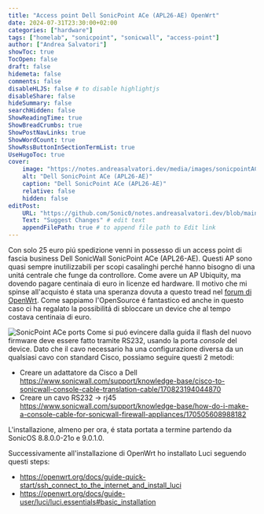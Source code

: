 ```yaml
---
title: "Access point Dell SonicPoint ACe (APL26-AE) OpenWrt"
date: 2024-07-31T23:30:00+02:00
categories: ["hardware"]
tags: ["homelab", "sonicpoint", "sonicwall", "access-point"]
author: ["Andrea Salvatori"]
showToc: true
TocOpen: false
draft: false
hidemeta: false
comments: false
disableHLJS: false # to disable highlightjs
disableShare: false
hideSummary: false
searchHidden: false
ShowReadingTime: true
ShowBreadCrumbs: true
ShowPostNavLinks: true
ShowWordCount: true
ShowRssButtonInSectionTermList: true
UseHugoToc: true
cover:
    image: "https://notes.andreasalvatori.dev/media/images/sonicpointACe.jpg"
    alt: "Dell SonicPoint ACe (APL26-AE)"
    caption: "Dell SonicPoint ACe (APL26-AE)"
    relative: false
    hidden: false
editPost:
    URL: "https://github.com/Sonic0/notes.andreasalvatori.dev/blob/main/content"
    Text: "Suggest Changes" # edit text
    appendFilePath: true # to append file path to Edit link
---
```


Con solo 25 euro piú spedizione venni in possesso di un access point di fascia business Dell SonicWall SonicPoint ACe (APL26-AE). Questi AP sono quasi sempre inutilizzabili per scopi casalinghi perché hanno bisogno di una unitá centrale che funge da controllore. Come avere un AP Ubiquity, ma dovendo pagare centinaia di euro in licenze ed hardware. 
Il motivo che mi spinse all'acquisto é stata una speranza dovuta a questo tread nel [forum di OpenWrt](https://forum.openwrt.org/t/experiences-with-sonicpoint-ace-with-openwrt/61456). Come sappiamo l'OpenSource é fantastico ed anche in questo caso ci ha regalato la possibilitá di sbloccare un device che al tempo costava centinaia di euro.

![SonicPoint ACe ports](/media/images/dell-sonicpoint-ace-available-ports.jpg)
Come si puó evincere dalla guida il flash del nuovo firmware deve essere fatto tramite RS232, usando la porta _console_ del device. Dato che il cavo necessario ha una configurazione diversa da un qualsiasi cavo con standard Cisco, possiamo seguire questi 2 metodi:
- Creare un adattatore da Cisco a Dell https://www.sonicwall.com/support/knowledge-base/cisco-to-sonicwall-console-cable-translation-cable/170823194044870
- Creare un cavo RS232 -> rj45 https://www.sonicwall.com/support/knowledge-base/how-do-i-make-a-console-cable-for-sonicwall-firewall-appliances/170505608988182

L'installazione, almeno per ora, é stata portata a termine partendo da SonicOS 8.8.0.0-21o e 9.0.1.0.

Successivamente all'installazione di OpenWrt ho installato Luci seguendo questi steps:
- https://openwrt.org/docs/guide-quick-start/ssh_connect_to_the_internet_and_install_luci
- https://openwrt.org/docs/guide-user/luci/luci.essentials#basic_installation
